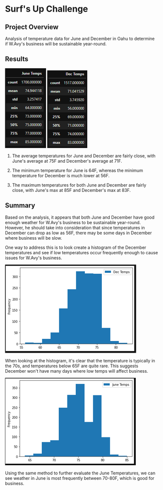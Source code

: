 # Surf's Up Challenge

## Project Overview
Analysis of temperature data for June and December in Oahu to determine if W.Avy's business will be sustainable year-round.

## Results

![June Temperature Statistics](resources/juneStats.png)
![December Temperature Statistics](resources/DecStats.png)

 1. The average temperatures for June and December are fairly close, with June's average at 75F and December's average at 71F.



 2. The minimum temperature for June is 64F, whereas the minimum temperature for December is much lower at 56F.




 3. The maximum temperatures for both June and December are fairly close, with June's max at 85F and December's max at 83F.

 ## Summary
Based on the analysis, it appears that both June and December have good enough weather for W.Avy's business to be sustainable year-round. However, he should take into consideration that since temperatures in December can drop as low as 56F, there may be some days in December where business will be slow. 

One way to address this is to look create a histogram of the December temperatures and see if low temperatures occur frequently enough to cause issues for W.Avy's business. 

![December Temperature Frequencies](resources/Dec-hist.png)

When looking at the histogram, it's clear that the temperature is typically in the 70s, and temperatures below 65F are quite rare. This suggests December won't have many days where low temps will affect business. 

![June Temperature Frequencies](resources/June-hist.png)

Using the same method to further evaluate the June Temperatures, we can see weather in June is most frequently between 70-80F, which is good for business. 